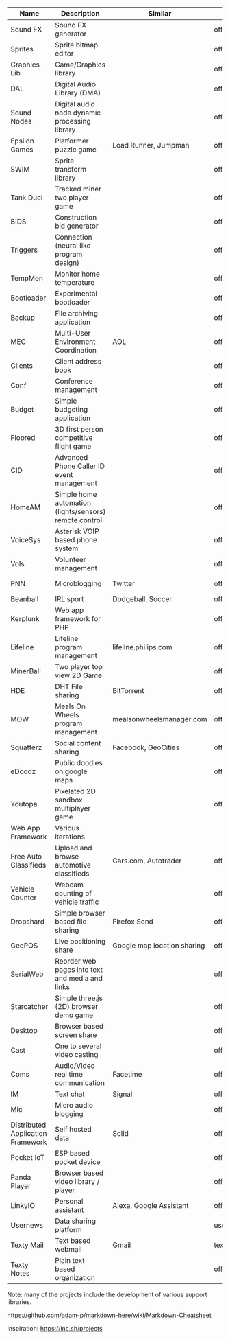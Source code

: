 | Name | Description | Similar | URL | Status |
|---|---|---|---|---|
| Sound FX | Sound FX generator |  | offline | Retired |
| Sprites | Sprite bitmap editor |  | offline | Retired |
| Graphics Lib | Game/Graphics library |  | offline | Retired |
| DAL | Digital Audio Library (DMA) | | offline | Retired |
| Sound Nodes | Digital audio node dynamic processing library | | offline | Retired |
| Epsilon Games | Platformer puzzle game | Load Runner, Jumpman | offline | Retired |
| SWIM | Sprite transform library | | offline | Retired |
| Tank Duel | Tracked miner two player game | | offline | Paused |
| BIDS | Construction bid generator |  | offline | Paused/Retired |
| Triggers | Connection (neural like program design) | | offline | Retired |
| TempMon | Monitor home temperature |  | offline | Retired |
| Bootloader | Experimental bootloader | | offline | Paused/Retired |
| Backup | File archiving application | | offline | Retired |
| MEC | Multi-User Environment Coordination | AOL | offline | Integrate into future projects |
| Clients | Client address book | | offline | Retired |
| Conf | Conference management | | offline | Retired |
| Budget | Simple budgeting application | | offline | Retired |
| Floored | 3D first person competitive flight game | | offline | Paused |
| CID | Advanced Phone Caller ID event management |  | offline | Retired |
| HomeAM | Simple home automation (lights/sensors) remote control |  | offline | Retired |
| VoiceSys | Asterisk VOIP based phone system | | offline | Retired |
| Vols | Volunteer management | | offline | Retired |
| PNN | Microblogging | Twitter | offline | Integrate into future projects |
| Beanball | IRL sport | Dodgeball, Soccer | offline | Paused |
| Kerplunk | Web app framework for PHP | | offline | Retired | 
| Lifeline | Lifeline program management | lifeline.philips.com | offline | Retired |
| MinerBall | Two player top view 2D Game | | offline | Paused |
| HDE | DHT File sharing | BitTorrent | offline | Integrate into future projects |
| MOW | Meals On Wheels program management | mealsonwheelsmanager.com | offline | Retired |
| Squatterz | Social content sharing | Facebook, GeoCities | offline | Integrate into future projects|
| eDoodz | Public doodles on google maps | | offline | Retired |
| Youtopa | Pixelated 2D sandbox multiplayer game | | offline | Retired |
| Web App Framework | Various iterations | |  | Active |
| Free Auto Classifieds | Upload and browse automotive classifieds | Cars.com, Autotrader | offline | Retired |
| Vehicle Counter | Webcam counting of vehicle traffic | | offline | Retired |
| Dropshard | Simple browser based file sharing | Firefox Send | offline | Integrate into future projects |
| GeoPOS | Live positioning share | Google map location sharing | offline | Paused |
| SerialWeb | Reorder web pages into text and media and links |  | offline | Paused |
| Starcatcher | Simple three.js (2D) browser demo game | | offline | Retired |
| Desktop | Browser based screen share | | offline | Paused |
| Cast | One to several video casting | | offline | Paused |
| Coms | Audio/Video real time communication | Facetime | offline | Paused |
| IM | Text chat | Signal | offline | Paused |
| Mic | Micro audio blogging |  | offline | Paused |
| Distributed Application Framework | Self hosted data | Solid | offline | In Progress |
| Pocket IoT | ESP based pocket device | | offline | In Progress |
| Panda Player | Browser based video library / player |  | offline | Paused |
| LinkyIO | Personal assistant | Alexa, Google Assistant | offline | In Progress |
| Usernews | Data sharing platform | | usernewsbeta.com | In Progress |
| Texty Mail | Text based webmail | Gmail | textyio.com/mail | In Progress |
| Texty Notes | Plain text based organization | | offline| In Progress |




	

	



Note: many of the projects include the development of various support libraries.

https://github.com/adam-p/markdown-here/wiki/Markdown-Cheatsheet

Inspiration: https://inc.sh/projects
